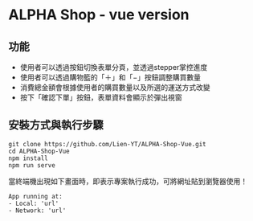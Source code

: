 # ALPHA Shop - vue version

## 功能
* 使用者可以透過按鈕切換表單分頁，並透過stepper掌控進度
* 使用者可以透過購物籃的「＋」和「−」按鈕調整購買數量
* 消費總金額會根據使用者的購買數量以及所選的運送方式改變
* 按下「確認下單」按鈕，表單資料會顯示於彈出視窗

## 安裝方式與執行步驟
```
git clone https://github.com/Lien-YT/ALPHA-Shop-Vue.git
cd ALPHA-Shop-Vue
npm install
npm run serve
```
當終端機出現如下畫面時，即表示專案執行成功，可將網址貼到瀏覽器使用！

```
App running at: 
- Local: 'url'
- Network: 'url'
```